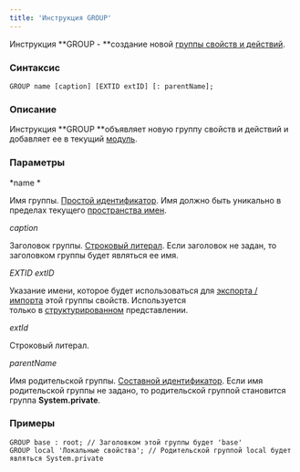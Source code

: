 ```yaml
---
title: 'Инструкция GROUP'
---
```


Инструкция **GROUP - **создание новой [группы свойств и действий](Groups_of_properties_and_actions.md).

### Синтаксис

    GROUP name [caption] [EXTID extID] [: parentName];

### Описание

Инструкция **GROUP **объявляет новую группу свойств и действий и добавляет ее в текущий [модуль](Modules.md).  

### Параметры

*name *

Имя группы. [Простой идентификатор](IDs.md). Имя должно быть уникально в пределах текущего [пространства имен](Naming.md#namespace).

*caption*

Заголовок группы. [Строковый литерал](Literals.md#strliteral-broken). Если заголовок не задан, то заголовком группы будет являться ее имя.  

*EXTID extID*

Указание имени, которое будет использоваться для [экспорта / импорта](Structured_view.md#extid) этой группы свойств. Используется только в [структурированном](Structured_view.md) представлении.

*extId*

Строковый литерал.

*parentName*

Имя родительской группы. [Составной идентификатор](IDs.md). Если имя родительской группы не задано, то родительской группой становится группа **System.private**.  

### Примеры

```lsf
GROUP base : root; // Заголовком этой группы будет 'base'
GROUP local 'Локальные свойства'; // Родительской группой local будет являться System.private
```

